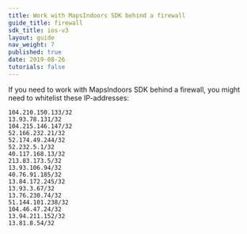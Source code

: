 ```yaml
---
title: Work with MapsIndoors SDK behind a firewall
guide_title: firewall
sdk_title: ios-v3
layout: guide
nav_weight: 7
published: true
date: 2019-08-26
tutorials: false
---
```


If you need to work with MapsIndoors SDK behind a firewall, you might need to whitelist these IP-addresses:

```
104.210.150.133/32
13.93.78.131/32
104.215.146.147/32
52.166.232.21/32 
52.174.49.244/32 
52.232.5.1/32
40.117.168.13/32 
213.83.173.5/32
13.93.106.94/32 	
40.76.91.185/32 	
13.84.172.245/32 
13.93.3.67/32
13.76.230.74/32 	
51.144.101.238/32 
104.46.47.24/32 	
13.94.211.152/32 
13.81.8.54/32
```
